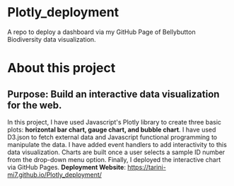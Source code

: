 # Plotly_deployment
A repo to deploy a dashboard via my GitHub Page of Bellybutton Biodiversity data visualization.



# About this project

## Purpose: Build an interactive data visualization for the web.

In this project, I have used Javascript's Plotly library to create three basic plots: **horizontal bar chart, gauge chart, and bubble chart**. I have used D3.json to fetch external data and Javascript functional programming to manipulate the data. I have added event handlers to add interactivity to this data visualization. Charts are built once a user selects a sample ID number from the drop-down menu option. Finally, I deployed the interactive chart via GitHub Pages.
**Deployment Website**: https://tarini-mi7.github.io/Plotly_deployment/
